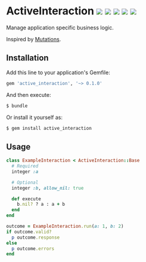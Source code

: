 # ActiveInteraction [![][1]][2] [![][3]][4] [![][5]][6] [![][7]][8] [![][9]][10]

Manage application specific business logic.

Inspired by [Mutations][].

## Installation

Add this line to your application's Gemfile:

```rb
gem 'active_interaction', '~> 0.1.0'
```

And then execute:

```sh
$ bundle
```

Or install it yourself as:

```sh
$ gem install active_interaction
```

## Usage

```rb
class ExampleInteraction < ActiveInteraction::Base
  # Required
  integer :a

  # Optional
  integer :b, allow_nil: true

  def execute
    b.nil? ? a : a + b
  end
end

outcome = ExampleInteraction.run(a: 1, b: 2)
if outcome.valid?
  p outcome.response
else
  p outcome.errors
end
```

[1]: https://travis-ci.org/orgsync/active_interaction.png
[2]: https://travis-ci.org/orgsync/active_interaction
[3]: https://gemnasium.com/orgsync/active_interaction.png
[4]: https://gemnasium.com/orgsync/active_interaction
[5]: https://codeclimate.com/repos/51dc5784c7f3a37a72000019/badges/bd2ae2bc5f9a707b9008/gpa.png
[6]: https://codeclimate.com/repos/51dc5784c7f3a37a72000019/feed
[7]: https://badge.fury.io/rb/active_interaction.png
[8]: http://rubygems.org/gems/active_interaction
[9]: https://coveralls.io/repos/orgsync/active_interaction/badge.png
[10]: https://coveralls.io/r/orgsync/active_interaction
[mutations]: https://github.com/cypriss/mutations

